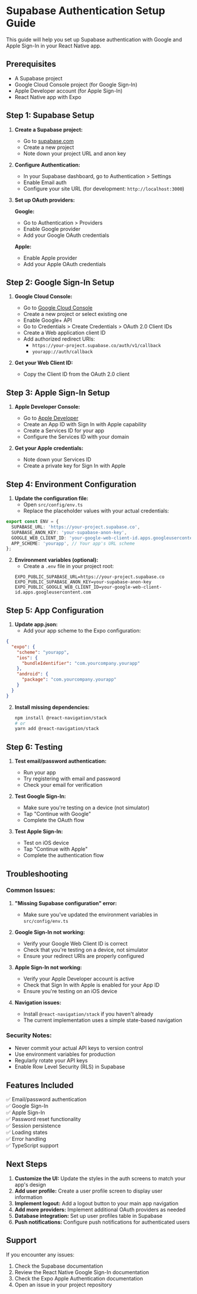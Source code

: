 # Supabase Authentication Setup Guide

This guide will help you set up Supabase authentication with Google and Apple Sign-In in your React Native app.

## Prerequisites

- A Supabase project
- Google Cloud Console project (for Google Sign-In)
- Apple Developer account (for Apple Sign-In)
- React Native app with Expo

## Step 1: Supabase Setup

1. **Create a Supabase project:**
   - Go to [supabase.com](https://supabase.com)
   - Create a new project
   - Note down your project URL and anon key

2. **Configure Authentication:**
   - In your Supabase dashboard, go to Authentication > Settings
   - Enable Email auth
   - Configure your site URL (for development: `http://localhost:3000`)

3. **Set up OAuth providers:**

   **Google:**
   - Go to Authentication > Providers
   - Enable Google provider
   - Add your Google OAuth credentials

   **Apple:**
   - Enable Apple provider
   - Add your Apple OAuth credentials

## Step 2: Google Sign-In Setup

1. **Google Cloud Console:**
   - Go to [Google Cloud Console](https://console.cloud.google.com)
   - Create a new project or select existing one
   - Enable Google+ API
   - Go to Credentials > Create Credentials > OAuth 2.0 Client IDs
   - Create a Web application client ID
   - Add authorized redirect URIs:
     - `https://your-project.supabase.co/auth/v1/callback`
     - `yourapp://auth/callback`

2. **Get your Web Client ID:**
   - Copy the Client ID from the OAuth 2.0 client

## Step 3: Apple Sign-In Setup

1. **Apple Developer Console:**
   - Go to [Apple Developer](https://developer.apple.com)
   - Create an App ID with Sign In with Apple capability
   - Create a Services ID for your app
   - Configure the Services ID with your domain

2. **Get your Apple credentials:**
   - Note down your Services ID
   - Create a private key for Sign In with Apple

## Step 4: Environment Configuration

1. **Update the configuration file:**
   - Open `src/config/env.ts`
   - Replace the placeholder values with your actual credentials:

```typescript
export const ENV = {
  SUPABASE_URL: 'https://your-project.supabase.co',
  SUPABASE_ANON_KEY: 'your-supabase-anon-key',
  GOOGLE_WEB_CLIENT_ID: 'your-google-web-client-id.apps.googleusercontent.com',
  APP_SCHEME: 'yourapp', // Your app's URL scheme
};
```

2. **Environment variables (optional):**
   - Create a `.env` file in your project root:
   ```
   EXPO_PUBLIC_SUPABASE_URL=https://your-project.supabase.co
   EXPO_PUBLIC_SUPABASE_ANON_KEY=your-supabase-anon-key
   EXPO_PUBLIC_GOOGLE_WEB_CLIENT_ID=your-google-web-client-id.apps.googleusercontent.com
   ```

## Step 5: App Configuration

1. **Update app.json:**
   - Add your app scheme to the Expo configuration:

```json
{
  "expo": {
    "scheme": "yourapp",
    "ios": {
      "bundleIdentifier": "com.yourcompany.yourapp"
    },
    "android": {
      "package": "com.yourcompany.yourapp"
    }
  }
}
```

2. **Install missing dependencies:**
   ```bash
   npm install @react-navigation/stack
   # or
   yarn add @react-navigation/stack
   ```

## Step 6: Testing

1. **Test email/password authentication:**
   - Run your app
   - Try registering with email and password
   - Check your email for verification

2. **Test Google Sign-In:**
   - Make sure you're testing on a device (not simulator)
   - Tap "Continue with Google"
   - Complete the OAuth flow

3. **Test Apple Sign-In:**
   - Test on iOS device
   - Tap "Continue with Apple"
   - Complete the authentication flow

## Troubleshooting

### Common Issues:

1. **"Missing Supabase configuration" error:**
   - Make sure you've updated the environment variables in `src/config/env.ts`

2. **Google Sign-In not working:**
   - Verify your Google Web Client ID is correct
   - Check that you're testing on a device, not simulator
   - Ensure your redirect URIs are properly configured

3. **Apple Sign-In not working:**
   - Verify your Apple Developer account is active
   - Check that Sign In with Apple is enabled for your App ID
   - Ensure you're testing on an iOS device

4. **Navigation issues:**
   - Install `@react-navigation/stack` if you haven't already
   - The current implementation uses a simple state-based navigation

### Security Notes:

- Never commit your actual API keys to version control
- Use environment variables for production
- Regularly rotate your API keys
- Enable Row Level Security (RLS) in Supabase

## Features Included

✅ Email/password authentication  
✅ Google Sign-In  
✅ Apple Sign-In  
✅ Password reset functionality  
✅ Session persistence  
✅ Loading states  
✅ Error handling  
✅ TypeScript support  

## Next Steps

1. **Customize the UI:** Update the styles in the auth screens to match your app's design
2. **Add user profile:** Create a user profile screen to display user information
3. **Implement logout:** Add a logout button to your main app navigation
4. **Add more providers:** Implement additional OAuth providers as needed
5. **Database integration:** Set up user profiles table in Supabase
6. **Push notifications:** Configure push notifications for authenticated users

## Support

If you encounter any issues:
1. Check the Supabase documentation
2. Review the React Native Google Sign-In documentation
3. Check the Expo Apple Authentication documentation
4. Open an issue in your project repository 